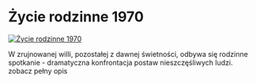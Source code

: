 Życie rodzinne 1970 
=============
[![Życie rodzinne 1970 ](http://vidos.pl/images/player.gif)](http://vidos.pl/ycie-rodzinne-1970)

 W zrujnowanej willi, pozostałej z dawnej świetności, odbywa się rodzinne spotkanie - dramatyczna konfrontacja postaw nieszczęśliwych ludzi. zobacz pełny opis
